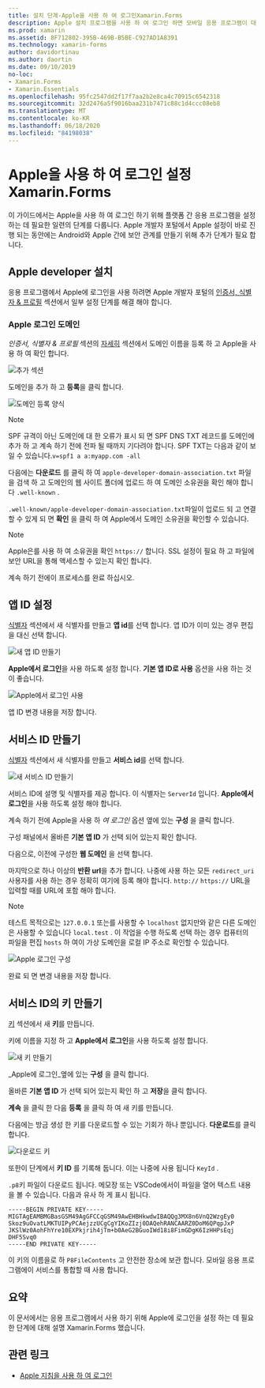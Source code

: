 ```yaml
---
title: 설치 단계-Apple을 사용 하 여 로그인Xamarin.Forms
description: Apple 설치 프로그램을 사용 하 여 로그인 하면 모바일 응용 프로그램이 대상으로 하는 다양 한 플랫폼에 따라 달라 집니다.
ms.prod: xamarin
ms.assetid: 8F712802-395B-469B-B5BE-C927AD1A8391
ms.technology: xamarin-forms
author: davidortinau
ms.author: daortin
ms.date: 09/10/2019
no-loc:
- Xamarin.Forms
- Xamarin.Essentials
ms.openlocfilehash: 95fc2547dd2f17f7aa2b2e8ca4c70915c6542318
ms.sourcegitcommit: 32d2476a5f9016baa231b7471c88c1d4ccc08eb8
ms.translationtype: MT
ms.contentlocale: ko-KR
ms.lasthandoff: 06/18/2020
ms.locfileid: "84198038"
---
```

# <a name="setup-sign-in-with-apple-for-xamarinforms"></a>Apple을 사용 하 여 로그인 설정Xamarin.Forms

이 가이드에서는 Apple을 사용 하 여 로그인 하기 위해 플랫폼 간 응용 프로그램을 설정 하는 데 필요한 일련의 단계를 다룹니다. Apple 개발자 포털에서 Apple 설정이 바로 진행 되는 동안에는 Android와 Apple 간에 보안 관계를 만들기 위해 추가 단계가 필요 합니다. 

## <a name="apple-developer-setup"></a>Apple developer 설치

응용 프로그램에서 Apple에 로그인을 사용 하려면 Apple 개발자 포털의 [인증서, 식별자 & 프로필](https://developer.apple.com/account/resources/) 섹션에서 일부 설정 단계를 해결 해야 합니다.

### <a name="apple-sign-in-domain"></a>Apple 로그인 도메인

*인증서, 식별자 & 프로필* 섹션의 [자세히](https://developer.apple.com/account/resources/services/list) 섹션에서 도메인 이름을 등록 하 고 Apple을 사용 하 여 확인 합니다.

![추가 섹션](sign-in-images/readme-signin-domain-configure.png)

도메인을 추가 하 고 **등록**을 클릭 합니다.

![도메인 등록 양식](sign-in-images/readme-signin-domain-more.png)

> [!NOTE]
> SPF 규격이 아닌 도메인에 대 한 오류가 표시 되 면 SPF DNS TXT 레코드를 도메인에 추가 하 고 계속 하기 전에 전파 될 때까지 기다려야 합니다. SPF TXT는 다음과 같이 보일 수 있습니다.`v=spf1 a a:myapp.com -all`

다음에는 **다운로드** 를 클릭 하 여 `apple-developer-domain-association.txt` 파일을 검색 하 고 도메인의 웹 사이트 폴더에 업로드 하 여 도메인 소유권을 확인 해야 합니다 `.well-known` .

`.well-known/apple-developer-domain-association.txt`파일이 업로드 되 고 연결할 수 있게 되 면 **확인** 을 클릭 하 여 Apple에서 도메인 소유권을 확인할 수 있습니다.

> [!NOTE]
> Apple은를 사용 하 여 소유권을 확인 `https://` 합니다. SSL 설정이 필요 하 고 파일에 보안 URL을 통해 액세스할 수 있는지 확인 합니다.

계속 하기 전에이 프로세스를 완료 하십시오.

## <a name="setup-your-app-id"></a>앱 ID 설정

[식별자](https://developer.apple.com/account/resources/identifiers/list) 섹션에서 새 식별자를 만들고 **앱 id**를 선택 합니다. 앱 ID가 이미 있는 경우 편집을 대신 선택 합니다.

![새 앱 ID 만들기](sign-in-images/readme-appid-create.png)

**Apple에서 로그인**을 사용 하도록 설정 합니다. **기본 앱 ID로 사용** 옵션을 사용 하는 것이 좋습니다.

![Apple에서 로그인 사용](sign-in-images/readme-appid-signin.png)

앱 ID 변경 내용을 저장 합니다.

## <a name="create-a-service-id"></a>서비스 ID 만들기

[식별자](https://developer.apple.com/account/resources/identifiers/list/serviceId) 섹션에서 새 식별자를 만들고 **서비스 id**를 선택 합니다.

![새 서비스 ID 만들기](sign-in-images/readme-serviceid-create.png)

서비스 ID에 설명 및 식별자를 제공 합니다.  이 식별자는 `ServerId` 입니다.  **Apple에서 로그인**을 사용 하도록 설정 해야 합니다.

계속 하기 전에 Apple을 사용 하 _여 로그인_ 옵션 옆에 있는 **구성** 을 클릭 합니다.

구성 패널에서 올바른 **기본 앱 ID** 가 선택 되어 있는지 확인 합니다.

다음으로, 이전에 구성한 **웹 도메인** 을 선택 합니다.

마지막으로 하나 이상의 **반환 url**을 추가 합니다.  나중에 사용 하는 모든 `redirect_uri` 사용자를 사용 하는 경우 정확히 여기에 등록 해야 합니다.  `http://` `https://` URL을 입력할 때를 URL에 포함 해야 합니다.

> [!NOTE]
> 테스트 목적으로는 `127.0.0.1` 또는를 사용할 수 `localhost` 없지만와 같은 다른 도메인은 사용할 수 있습니다 `local.test` .  이 작업을 수행 하도록 선택 하는 경우 컴퓨터의 파일을 편집 `hosts` 하 여이 가상 도메인을 로컬 IP 주소로 확인할 수 있습니다.

![Apple 로그인 구성](sign-in-images/readme-serviceid-configure.png)

완료 되 면 변경 내용을 저장 합니다.

## <a name="create-a-key-for-your-services-id"></a>서비스 ID의 키 만들기

[키](https://developer.apple.com/account/resources/authkeys/list) 섹션에서 새 **키**를 만듭니다.

키에 이름을 지정 하 고 **Apple에서 로그인**을 사용 하도록 설정 합니다.

![새 키 만들기](sign-in-images/readme-key-create.png)

_Apple에 로그인_옆에 있는 **구성** 을 클릭 합니다.

올바른 **기본 앱 ID** 가 선택 되어 있는지 확인 하 고 **저장**을 클릭 합니다.

**계속** 을 클릭 한 다음 **등록** 을 클릭 하 여 새 키를 만듭니다.

다음에는 방금 생성 한 키를 다운로드할 수 있는 기회가 하나 뿐입니다.  **다운로드**를 클릭합니다.

![다운로드 키](sign-in-images/readme-key-download.png)

또한이 단계에서 **키 ID** 를 기록해 둡니다. 이는 나중에 사용 됩니다 `KeyId` .

`.p8`키 파일이 다운로드 됩니다.  메모장 또는 VSCode에서이 파일을 열어 텍스트 내용을 볼 수 있습니다.  다음과 유사 하 게 표시 됩니다.

```
-----BEGIN PRIVATE KEY-----
MIGTAgEAMBMGBasGSM49AgGFCCqGSM49AwEHBHkwdwIBAQQg3MX8n6VnQ2WzgEy0
Skoz9uOvatLMKTUIPyPCAejzzUCgCgYIKoZIzj0DAQehRANCAARZ0DoM6QPqpJxP
JKSlWz0AohFhYre10EXPkjrih4jTm+b0AeG2BGuoIWd18i8FimGDgK6IzHHPsEqj
DHF5Svq0
-----END PRIVATE KEY-----
```

이 키의 이름을로 하 `P8FileContents` 고 안전한 장소에 보관 합니다. 모바일 응용 프로그램에이 서비스를 통합할 때 사용 합니다.

## <a name="summary"></a>요약

이 문서에서는 응용 프로그램에서 사용 하기 위해 Apple에 로그인을 설정 하는 데 필요한 단계에 대해 설명 Xamarin.Forms 했습니다.

## <a name="related-links"></a>관련 링크

- [Apple 지침을 사용 하 여 로그인](https://developer.apple.com/design/human-interface-guidelines/sign-in-with-apple/overview/)
  